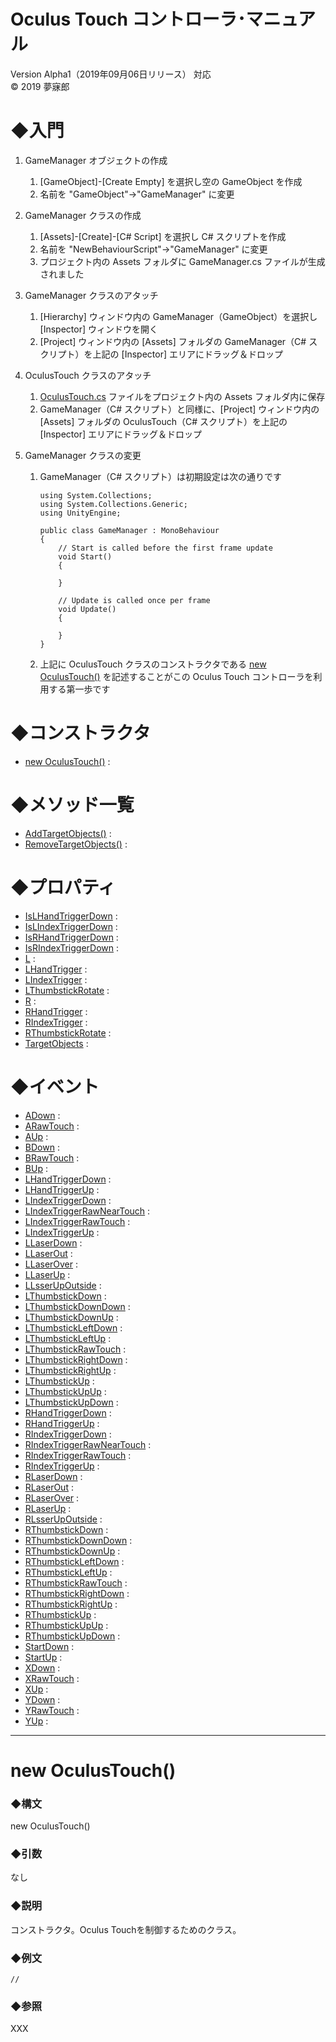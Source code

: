# Oculus Touch コントローラ･マニュアル
Version Alpha1（2019年09月06日リリース） 対応  
© 2019 夢寐郎

# ◆入門
1. GameManager オブジェクトの作成  
	1. [GameObject]-[Create Empty] を選択し空の GameObject を作成
	1. 名前を "GameObject"→"GameManager" に変更  

1. GameManager クラスの作成
	1. [Assets]-[Create]-[C# Script] を選択し C# スクリプトを作成
	1. 名前を "NewBehaviourScript"→"GameManager" に変更
	1. プロジェクト内の Assets フォルダに GameManager.cs ファイルが生成されました  

1. GameManager クラスのアタッチ
	1. [Hierarchy] ウィンドウ内の GameManager（GameObject）を選択し [Inspector] ウィンドウを開く
	1. [Project] ウィンドウ内の [Assets] フォルダの GameManager（C# スクリプト）を上記の [Inspector] エリアにドラッグ＆ドロップ  

1. OculusTouch クラスのアタッチ
	1. [OculusTouch.cs](https://raw.githubusercontent.com/mubirou/Unity3D/master/oculustouch/OculusTouch.cs) ファイルをプロジェクト内の Assets フォルダ内に保存
	1. GameManager（C# スクリプト）と同様に、[Project] ウィンドウ内の [Assets] フォルダの OculusTouch（C# スクリプト）を上記の [Inspector] エリアにドラッグ＆ドロップ  

1. GameManager クラスの変更
	1. GameManager（C# スクリプト）は初期設定は次の通りです  
		```
		using System.Collections;
		using System.Collections.Generic;
		using UnityEngine;

		public class GameManager : MonoBehaviour
		{
			// Start is called before the first frame update
			void Start()
			{
				
			}

			// Update is called once per frame
			void Update()
			{
				
			}
		}
		```
	1. 上記に OculusTouch クラスのコンストラクタである [new OculusTouch()](#OculusTouch) を記述することがこの Oculus Touch コントローラを利用する第一歩です


# ◆コンストラクタ
* [new OculusTouch()](#OculusTouch) : 


# ◆メソッド一覧
* [AddTargetObjects()](#AddTargetObjects) : 
* [RemoveTargetObjects()](#RemoveTargetObjects) : 


# ◆プロパティ
* [IsLHandTriggerDown](#IsLHandTriggerDown) : 
* [IsLIndexTriggerDown](#IsLIndexTriggerDown) : 
* [IsRHandTriggerDown](#IsRHandTriggerDown) : 
* [IsRIndexTriggerDown](#IsRIndexTriggerDown) : 
* [L](#L) : 
* [LHandTrigger](#LHandTrigger) : 
* [LIndexTrigger](#LIndexTrigger) : 
* [LThumbstickRotate](#LThumbstickRotate) : 
* [R](#R) : 
* [RHandTrigger](#RHandTrigger) : 
* [RIndexTrigger](#RIndexTrigger) : 
* [RThumbstickRotate](#RThumbstickRotate) : 
* [TargetObjects](#TargetObjects) : 


# ◆イベント
* [ADown](#) : 
* [ARawTouch](#) : 
* [AUp](#) : 
* [BDown](#) : 
* [BRawTouch](#) : 
* [BUp](#) : 
* [LHandTriggerDown](#) : 
* [LHandTriggerUp](#) : 
* [LIndexTriggerDown](#) : 
* [LIndexTriggerRawNearTouch](#) : 
* [LIndexTriggerRawTouch](#) : 
* [LIndexTriggerUp](#) : 
* [LLaserDown](#) : 
* [LLaserOut](#) : 
* [LLaserOver](#) : 
* [LLaserUp](#) : 
* [LLsserUpOutside](#) : 
* [LThumbstickDown](#) : 
* [LThumbstickDownDown](#) : 
* [LThumbstickDownUp](#) : 
* [LThumbstickLeftDown](#) : 
* [LThumbstickLeftUp](#) : 
* [LThumbstickRawTouch](#) : 
* [LThumbstickRightDown](#) : 
* [LThumbstickRightUp](#) : 
* [LThumbstickUp](#) : 
* [LThumbstickUpUp](#) : 
* [LThumbstickUpDown](#) : 
* [RHandTriggerDown](#) : 
* [RHandTriggerUp](#) : 
* [RIndexTriggerDown](#) : 
* [RIndexTriggerRawNearTouch](#) : 
* [RIndexTriggerRawTouch](#) : 
* [RIndexTriggerUp](#) : 
* [RLaserDown](#) : 
* [RLaserOut](#) : 
* [RLaserOver](#) : 
* [RLaserUp](#) : 
* [RLsserUpOutside](#) : 
* [RThumbstickDown](#) : 
* [RThumbstickDownDown](#) : 
* [RThumbstickDownUp](#) : 
* [RThumbstickLeftDown](#) : 
* [RThumbstickLeftUp](#) : 
* [RThumbstickRawTouch](#) : 
* [RThumbstickRightDown](#) : 
* [RThumbstickRightUp](#) : 
* [RThumbstickUp](#) : 
* [RThumbstickUpUp](#) : 
* [RThumbstickUpDown](#) : 
* [StartDown](#) : 
* [StartUp](#) : 
* [XDown](#) : 
* [XRawTouch](#) : 
* [XUp](#) : 
* [YDown](#) : 
* [YRawTouch](#) : 
* [YUp](#) : 

***

<a name="OculusTouch"></a>

# new OculusTouch()

### ◆構文
new OculusTouch()

### ◆引数
なし  

### ◆説明
コンストラクタ。Oculus Touchを制御するためのクラス。

### ◆例文
```
//
```

### ◆参照
XXX